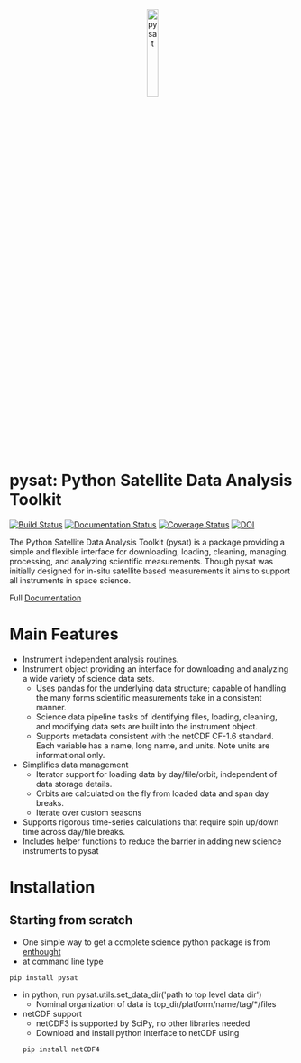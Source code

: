 <div align="center">
        <img height="0" width="0px">
        <img width="20%" src="/logo.png" alt="pysat" title="pysat"</img>
</div>

# pysat: Python Satellite Data Analysis Toolkit
[![Build Status](https://travis-ci.org/rstoneback/pysat.svg?branch=master)](https://travis-ci.org/rstoneback/pysat)
[![Documentation Status](https://readthedocs.org/projects/pysat/badge/?version=latest)](http://pysat.readthedocs.io/en/latest/?badge=latest)
[![Coverage Status](https://coveralls.io/repos/github/rstoneback/pysat/badge.svg?branch=master)](https://coveralls.io/github/rstoneback/pysat?branch=master)
[![DOI](https://zenodo.org/badge/33449914.svg)](https://zenodo.org/badge/latestdoi/33449914)


The Python Satellite Data Analysis Toolkit (pysat) is a package providing a simple and flexible interface
for downloading, loading, cleaning, managing, processing, and analyzing scientific 
measurements. Though pysat was initially designed for in-situ
satellite based measurements it aims to support all instruments in space science.

Full [Documentation](http://pysat.readthedocs.io/en/latest/index.html)

# Main Features
* Instrument independent analysis routines.
* Instrument object providing an interface for downloading and analyzing a wide variety of science data sets.
  * Uses pandas for the underlying data structure;
  capable of handling the many forms scientific measurements take in a consistent manner.
  * Science data pipeline tasks of identifying files, loading, cleaning, and modifying
  data sets are built into the instrument object.
  * Supports metadata consistent with the netCDF CF-1.6 standard. Each variable 
  has a name, long name, and units. Note units are informational only.
* Simplifies data management
  * Iterator support for loading data by day/file/orbit, independent of data storage details.
  * Orbits are calculated on the fly from loaded data and span day breaks.
  * Iterate over custom seasons
* Supports rigorous time-series calculations that require spin up/down time across day/file breaks. 
* Includes helper functions to reduce the barrier in adding new science instruments to pysat

# Installation
## Starting from scratch
* One simple way to get a complete science python package is from [enthought](https://store.enthought.com)
* at command line type
```
pip install pysat
```
* in python, run pysat.utils.set_data_dir('path to top level data dir')
  * Nominal organization of data is top_dir/platform/name/tag/*/files
* netCDF support
  * netCDF3 is supported by SciPy, no other libraries needed
  * Download and install python interface to netCDF using
  ```
  pip install netCDF4
  ```
  
